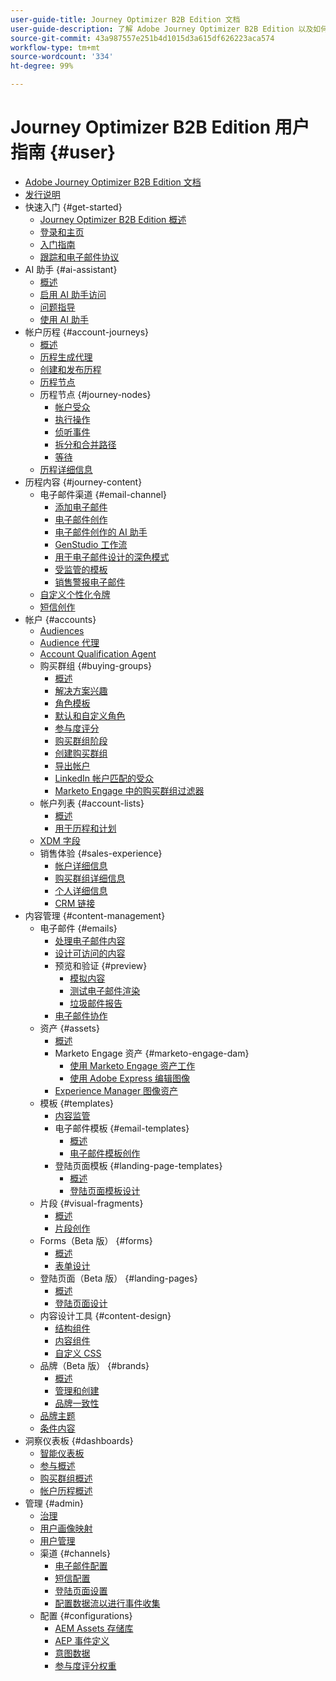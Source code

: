 ```yaml
---
user-guide-title: Journey Optimizer B2B Edition 文档
user-guide-description: 了解 Adobe Journey Optimizer B2B Edition 以及如何使用它通过内置的生成式 AI 和行业领先的自动化来编排帐户及购买群组历程。
source-git-commit: 43a987557e251b4d1015d3a615df626223aca574
workflow-type: tm+mt
source-wordcount: '334'
ht-degree: 99%

---
```



# Journey Optimizer B2B Edition 用户指南 {#user}

+ [Adobe Journey Optimizer B2B Edition 文档](guide-overview.md)
+ [发行说明](./release-notes/release-notes.md)
+ 快速入门 {#get-started}
   + [Journey Optimizer B2B Edition 概述](about-journey-optimizer-b2b-edition.md)
   + [登录和主页](home-page.md)
   + [入门指南](./start/get-started.md)
   + [跟踪和电子邮件协议](./start/email-protocols.md)
+ AI 助手 {#ai-assistant}
   + [概述](./ai-assistant/ai-assistant-overview.md)
   + [启用 AI 助手访问](./ai-assistant/enable-ai-assistant-access.md)
   + [问题指导](./ai-assistant/question-guidance.md)
   + [使用 AI 助手](./ai-assistant/use-ai-assistant.md)
+ 帐户历程 {#account-journeys}
   + [概述](./journeys/journey-overview.md)
   + [历程生成代理](./agents/journey-agent.md)
   + [创建和发布历程](./journeys/create-publish-journey.md)
   + [历程节点](./journeys/journey-nodes.md)
   + 历程节点 {#journey-nodes}
      + [帐户受众](./journeys/account-audience-nodes.md)
      + [执行操作](./journeys/action-nodes.md)
      + [侦听事件](./journeys/listen-for-event-nodes.md)
      + [拆分和合并路径](./journeys/split-merge-paths-nodes.md)
      + [等待](./journeys/wait-nodes.md)
   + [历程详细信息](./journeys/journey-details.md)
+ 历程内容 {#journey-content}
   + 电子邮件渠道 {#email-channel}
      + [添加电子邮件](./content/add-email.md)
      + [电子邮件创作](./content/email-authoring.md)
      + [电子邮件创作的 AI 助手](./content/ai-assistant-emails.md)
      + [GenStudio 工作流](./content/genstudio-email-workflow.md)
      + [用于电子邮件设计的深色模式](./content/email-dark-mode.md)
      + [受监管的模板](./content/email-authoring-governance.md)
      + [销售警报电子邮件](./content/sales-alert-email.md)
   + [自定义个性化令牌](./content/personalization-my-tokens.md)
   + [短信创作](./content/sms-authoring.md)
+ 帐户 {#accounts}
   + [Audiences](./audiences/account-audience-overview.md)
   + [Audience 代理](./agents/audience-agent-b2b.md)
   + [Account Qualification Agent](agents/account-qualification-agent.md)
   + 购买群组 {#buying-groups}
      + [概述](./buying-groups/buying-groups-overview.md)
      + [解决方案兴趣](./buying-groups/solution-interests.md)
      + [角色模板](./buying-groups/buying-groups-role-templates.md)
      + [默认和自定义角色](./buying-groups/default-custom-roles.md)
      + [参与度评分](./buying-groups/engagement-scores.md)
      + [购买群组阶段](./buying-groups/buying-group-stages.md)
      + [创建购买群组](./buying-groups/buying-groups-create.md)
      + [导出帐户](./audiences/account-list-export.md)
      + [LinkedIn 帐户匹配的受众](./data/linkedin-account-matched-audiences.md)
      + [Marketo Engage 中的购买群组过滤器](./buying-groups/marketo-engage-smart-list-buying-group-filters.md)
   + 帐户列表 {#account-lists}
      + [概述](./accounts/account-lists.md)
      + [用于历程和计划](./accounts/account-lists-journeys.md)
   + [XDM 字段](./data/field-mapping.md)
   + 销售体验 {#sales-experience}
      + [帐户详细信息](./accounts/account-details.md)
      + [购买群组详细信息](./buying-groups/buying-group-details.md)
      + [个人详细信息](./accounts/person-details.md)
      + [CRM 链接](./accounts/crm-linking.md)
+ 内容管理 {#content-management}
   + 电子邮件 {#emails}
      + [处理电子邮件内容](./content/emails-list.md)
      + [设计可访问的内容](./content/email-accessible-content.md)
      + 预览和验证 {#preview}
         + [模拟内容](./content/email-simulate-content.md)
         + [测试电子邮件渲染](./content/email-test-rendering.md)
         + [垃圾邮件报告](./content/email-spam-report.md)
      + [电子邮件协作](./content/email-collaboration-tools.md)
   + 资产 {#assets}
      + [概述](./content/assets-overview.md)
      + Marketo Engage 资产 {#marketo-engage-dam}
         + [使用 Marketo Engage 资产工作](./content/marketo-engage-design-studio.md)
         + [使用 Adobe Express 编辑图像](./content/image-edit-adobe-express.md)
      + [Experience Manager 图像资产](./content/aem-assets.md)
   + 模板 {#templates}
      + [内容监管](./content/template-content-governance.md)
      + 电子邮件模板 {#email-templates}
         + [概述](./content/email-templates.md)
         + [电子邮件模板创作](./content/email-template-authoring.md)
      + 登陆页面模板 {#landing-page-templates}
         + [概述](./content/landing-page-templates.md)
         + [登陆页面模板设计](./content/landing-page-template-design.md)
   + 片段 {#visual-fragments}
      + [概述](./content/fragments.md)
      + [片段创作](./content/fragment-authoring.md)
   + Forms（Beta 版） {#forms}
      + [概述](./content/forms.md)
      + [表单设计](./content/form-design.md)
   + 登陆页面（Beta 版） {#landing-pages}
      + [概述](./content/landing-pages.md)
      + [登陆页面设计](./content/landing-page-design.md)
   + 内容设计工具 {#content-design}
      + [结构组件](./content/structure-components.md)
      + [内容组件](./content/content-components.md)
      + [自定义 CSS](./content/design-custom-css.md)
   + 品牌（Beta 版） {#brands}
      + [概述](./content/brands-overview.md)
      + [管理和创建](./content/brands-manage-create.md)
      + [品牌一致性](./content/brand-alignment.md)
   + [品牌主题](./content/brand-themes.md)
   + [条件内容](./content/conditional-content.md)
+ 洞察仪表板  {#dashboards}
   + [智能仪表板](./dashboards/intelligent-dashboard.md)
   + [参与概述](./dashboards/engagement-dashboard.md)
   + [购买群组概述](./dashboards/buying-groups-dashboard.md)
   + [帐户历程概述](./dashboards/journeys-dashboard.md)
+ 管理 {#admin}
   + [治理](./admin/governance.md)
   + [用户画像映射](./admin/persona-mapping.md)
   + [用户管理](./admin/user-management.md)
   + 渠道 {#channels}
      + [电子邮件配置](./admin/configure-channels-emails.md)
      + [短信配置](./admin/configure-channels-sms.md)
      + [登陆页面设置](./admin/landing-page-settings.md)
      + [配置数据流以进行事件收集](./data/aep-event-collection.md)
   + 配置 {#configurations}
      + [AEM Assets 存储库](./admin/configure-aem-repositories.md)
      + [AEP 事件定义](./admin/configure-aep-events.md)
      + [意图数据](./admin/intent-data.md)
      + [参与度评分权重](./admin/engagement-score-weighting.md)
